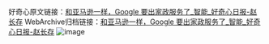 好奇心原文链接：[和亚马逊一样，Google 要出家政服务了_智能_好奇心日报-赵长存](https://www.qdaily.com/articles/8231.html)
WebArchive归档链接：[和亚马逊一样，Google 要出家政服务了_智能_好奇心日报-赵长存](http://web.archive.org/web/20190623152355/https://www.qdaily.com/articles/8231.html)
![image](http://ww3.sinaimg.cn/large/007d5XDply1g3vb7jm8v3j30u02r14qp)